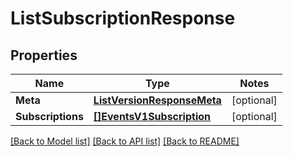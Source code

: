 # ListSubscriptionResponse

## Properties
Name | Type | Notes
------------ | ------------- | -------------
**Meta** | [**ListVersionResponseMeta**](ListVersionResponse_meta.md) | [optional] 
**Subscriptions** | [**[]EventsV1Subscription**](events.v1.subscription.md) | [optional] 

[[Back to Model list]](../README.md#documentation-for-models) [[Back to API list]](../README.md#documentation-for-api-endpoints) [[Back to README]](../README.md)


